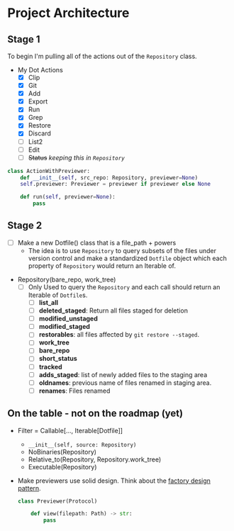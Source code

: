 # Project Architecture

## Stage 1

To begin I'm pulling all of the actions out of the `Repository` class.

- My Dot Actions
    - [X] Clip
    - [X] Git
    - [X] Add
    - [X] Export
    - [X] Run
    - [X] Grep
    - [X] Restore
    - [X] Discard
    - [ ] List2
    - [ ] Edit
    - [ ] ~~Status~~ _keeping this in `Repository`_

```python
class ActionWithPreviewer:
    def __init__(self, src_repo: Repository, previewer=None)
    self.previewer: Previewer = previewer if previewer else None

    def run(self, previewer=None):
        pass
```

## Stage 2

- [ ] Make a new Dotfile() class that is a file_path + powers
    - The idea is to use `Repository` to query subsets of the files under
      version control and make a standardized `Dotfile` object which each
      property of `Repository` would return an Iterable of.

- Repository(bare_repo, work_tree)
    - [ ] Only Used to query the `Repository` and each call should return an
      Iterable of `Dotfile`s.
        - [ ] **list_all**
        - [ ] **deleted_staged**: Return all files staged for deletion
        - [ ] **modified_unstaged**
        - [ ] **modified_staged**
        - [ ] **restorables**: all files affected by `git restore --staged`.
        - [ ] **work_tree**
        - [ ] **bare_repo**
        - [ ] **short_status**
        - [ ] **tracked**
        - [ ] **adds_staged**: list of newly added files to the staging area
        - [ ] **oldnames**: previous name of files renamed in staging area.
        - [ ] **renames**: Files renamed

## On the table - not on the roadmap (yet)

- Filter = Callable[..., Iterable[Dotfile]]
    - `__init__(self, source: Repository)`
    - NoBinaries(Repository)
    - Relative_to(Repository, Repository.work_tree)
    - Executable(Repository)


- Make previewers use solid design. Think about the [factory design
  pattern][factory].

    ```python
    class Previewer(Protocol)

        def view(filepath: Path) -> str:
            pass
    ```


[factory]: <https://www.geeksforgeeks.org/factory-method-python-design-patterns/>
"Factory Method - Python Design Patterns @ GeeksforGeeks"
